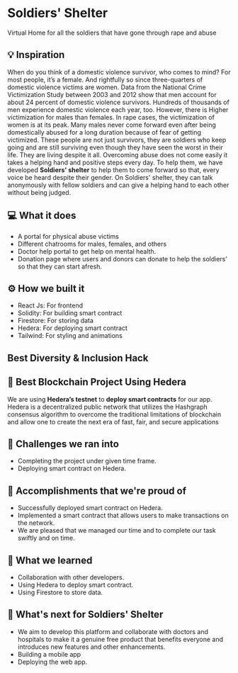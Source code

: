 # Soldiers' Shelter

Virtual Home for all the soldiers that have gone through rape and abuse

## 💡 Inspiration

When do you think of a domestic violence survivor, who comes to mind? For most people, it’s a female. And rightfully so since three-quarters of domestic violence victims are women. Data from the National Crime Victimization Study between 2003 and 2012 show that men account for about 24 percent of domestic violence survivors. Hundreds of thousands of men experience domestic violence each year, too.
However, there is Higher victimization for males than females. In rape cases, the victimization of women is at its peak. Many males never come forward even after being domestically abused for a long duration because of fear of getting victimized.
These people are not just survivors, they are soldiers who keep going and are still surviving even though they have seen the worst in their life. They are living despite it all. Overcoming abuse does not come easily it takes a helping hand and positive steps every day.
To help them, we have developed **Soldiers' shelter** to help them to come forward so that, every voice be heard despite their gender. On Soldiers' shelter, they can talk anonymously with fellow soldiers and can give a helping hand to each other without being judged.

## 💻 What it does

- A portal for physical abuse victims
- Different chatrooms for males, females, and others
- Doctor help portal to get help on mental health.
- Donation page where users and donors can donate to help the soldiers' so that they can start afresh.

## ⚙️ How we built it

- React Js: For frontend
- Solidity: For building smart contract
- Firestore: For storing data
- Hedera: For deploying smart contract
- Tailwind: For styling and animations

## Best Diversity & Inclusion Hack

## 🔐 Best Blockchain Project Using Hedera

We are using **Hedera’s testnet** to **deploy smart contracts** for our app. Hedera is a decentralized public network that utilizes the Hashgraph consensus algorithm to overcome the traditional limitations of blockchain and allow one to create the next era of fast, fair, and secure applications

## 🧠 Challenges we ran into

- Completing the project under given time frame.
- Deploying smart contract on Hedera.

## 🏅 Accomplishments that we're proud of

- Successfully deployed smart contract on Hedera.
- Implemented a smart contract that allows users to make transactions on the network.
- We are pleased that we managed our time and to complete our task swiftly and on time.

## 📖 What we learned

- Collaboration with other developers.
- Using Hedera to deploy smart contract.
- Using Firestore to store data.

## 🚀 What's next for Soldiers' Shelter

- We aim to develop this platform and collaborate with doctors and hospitals to make it a genuine free product that benefits everyone and introduces new features and other enhancements.
- Building a mobile app
- Deploying the web app.
